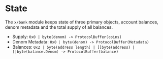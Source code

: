 <!--
order: 1
-->

# State

The `x/bank` module keeps state of three primary objects, account balances, denom metadata and the
total supply of all balances.

- Supply: `0x0 | byte(denom) -> ProtocolBuffer(coins)`
- Denom Metadata: `0x0 | byte(denom) -> ProtocolBuffer(Metadata)`
- Balances: `0x2 | byte(address length) | []byte(address) | []byte(balance.Denom) -> ProtocolBuffer(balance)`
